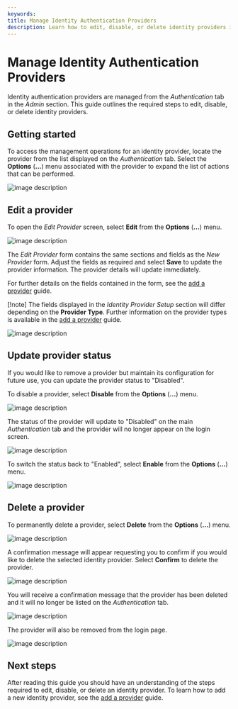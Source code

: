 ```yaml
---
keywords:
title: Manage Identity Authentication Providers
description: Learn how to edit, disable, or delete identity providers in Environment Operations Center.
---
```

# Manage Identity Authentication Providers

Identity authentication providers are managed from the *Authentication* tab in the *Admin* section. This guide outlines the required steps to edit, disable, or delete identity providers.

## Getting started

To access the management operations for an identity provider, locate the provider from the list displayed on the *Authentication* tab. Select the **Options** (**...**) menu associated with the provider to expand the list of actions that can be performed.

![image description](images/manage-options.png)

## Edit a provider

To open the *Edit Provider* screen, select **Edit** from the **Options** (**...**) menu.

![image description](images/manage-edit.png)

The *Edit Provider* form contains the same sections and fields as the *New Provider* form. Adjust the fields as required and select **Save** to update the provider information. The provider details will update immediately.

For further details on the fields contained in the form, see the [add a provider](add-identity-provider.md) guide.

[!note] The fields displayed in the *Identity Provider Setup* section will differ depending on the **Provider Type**. Further information on the provider types is available in the [add a provider](add-identity-provider.md) guide.

![image description](images/manage-edit-form.png)

## Update provider status

If you would like to remove a provider but maintain its configuration for future use, you can update the provider status to "Disabled".

To disable a provider, select **Disable** from the **Options** (**...**) menu.

![image description](images/manage-disable.png)

The status of the provider will update to "Disabled" on the main *Authentication* tab and the provider will no longer appear on the login screen.

![image description](images/manage-status-disabled.png)

To switch the status back to "Enabled", select **Enable** from the **Options** (**...**) menu.

![image description](images/manage-enable.png)

## Delete a provider

To permanently delete a provider, select **Delete** from the **Options** (**...**) menu.

![image description](images/manage-delete.png)

A confirmation message will appear requesting you to confirm if you would like to delete the selected identity provider. Select **Confirm** to delete the provider.

![image description](images/manage-confirm.png)

You will receive a confirmation message that the provider has been deleted and it will no longer be listed on the *Authentication* tab.

![image description](images/manage-success.png)

The provider will also be removed from the login page.

![image description](images/manage-login.png)

## Next steps

After reading this guide you should have an understanding of the steps required to edit, disable, or delete an identity provider. To learn how to add a new identity provider, see the [add a provider](add-identity-provider.md) guide.
